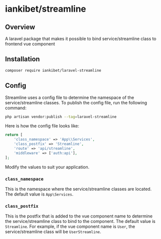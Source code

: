 # iankibet/streamline

## Overview

A laravel package that makes it possible to bind service/streamline class to frontend vue component

## Installation

```sh
composer require iankibet/laravel-streamline
```

## Config

Streamline uses a config file to determine the namespace of the service/streamline classes. To publish the config file, run the following command:

```sh
php artisan vendor:publish --tag=laravel-streamline
```

Here is how the config file looks like:
    
```php
return [
    'class_namespace' => 'App\\Services',
    'class_postfix' => 'Streamline',
    'route' => 'api/streamline',
    'middleware' => ['auth:api'],
];
```

Modify the values to suit your application.

### ```class_namespace```

This is the namespace where the service/streamline classes are located. The default value is `App\Services`.

### ```class_postfix```

This is the postfix that is added to the vue component name to determine the service/streamline class to bind to the component. The default value is `Streamline`. For example, if the vue component name is `User`, the service/streamline class will be `UserStreamline`.

